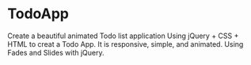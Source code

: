 # TodoApp
Create a beautiful animated Todo list application
Using jQuery + CSS + HTML to creat a Todo App. It is responsive, simple, and animated. 
Using Fades and Slides with jQuery.